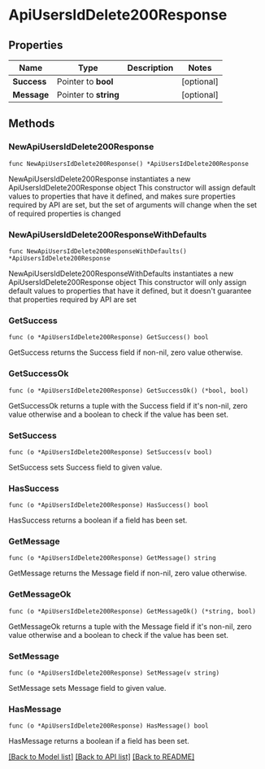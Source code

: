 # ApiUsersIdDelete200Response

## Properties

Name | Type | Description | Notes
------------ | ------------- | ------------- | -------------
**Success** | Pointer to **bool** |  | [optional] 
**Message** | Pointer to **string** |  | [optional] 

## Methods

### NewApiUsersIdDelete200Response

`func NewApiUsersIdDelete200Response() *ApiUsersIdDelete200Response`

NewApiUsersIdDelete200Response instantiates a new ApiUsersIdDelete200Response object
This constructor will assign default values to properties that have it defined,
and makes sure properties required by API are set, but the set of arguments
will change when the set of required properties is changed

### NewApiUsersIdDelete200ResponseWithDefaults

`func NewApiUsersIdDelete200ResponseWithDefaults() *ApiUsersIdDelete200Response`

NewApiUsersIdDelete200ResponseWithDefaults instantiates a new ApiUsersIdDelete200Response object
This constructor will only assign default values to properties that have it defined,
but it doesn't guarantee that properties required by API are set

### GetSuccess

`func (o *ApiUsersIdDelete200Response) GetSuccess() bool`

GetSuccess returns the Success field if non-nil, zero value otherwise.

### GetSuccessOk

`func (o *ApiUsersIdDelete200Response) GetSuccessOk() (*bool, bool)`

GetSuccessOk returns a tuple with the Success field if it's non-nil, zero value otherwise
and a boolean to check if the value has been set.

### SetSuccess

`func (o *ApiUsersIdDelete200Response) SetSuccess(v bool)`

SetSuccess sets Success field to given value.

### HasSuccess

`func (o *ApiUsersIdDelete200Response) HasSuccess() bool`

HasSuccess returns a boolean if a field has been set.

### GetMessage

`func (o *ApiUsersIdDelete200Response) GetMessage() string`

GetMessage returns the Message field if non-nil, zero value otherwise.

### GetMessageOk

`func (o *ApiUsersIdDelete200Response) GetMessageOk() (*string, bool)`

GetMessageOk returns a tuple with the Message field if it's non-nil, zero value otherwise
and a boolean to check if the value has been set.

### SetMessage

`func (o *ApiUsersIdDelete200Response) SetMessage(v string)`

SetMessage sets Message field to given value.

### HasMessage

`func (o *ApiUsersIdDelete200Response) HasMessage() bool`

HasMessage returns a boolean if a field has been set.


[[Back to Model list]](../README.md#documentation-for-models) [[Back to API list]](../README.md#documentation-for-api-endpoints) [[Back to README]](../README.md)


